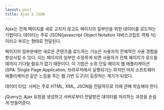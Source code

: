 ```yaml
---
layout: post
title: Ajax & JSON
---
```


<!-- [Jekyll](http://jekyllrb.com) is a static site generator, an open-source tool for creating simple yet powerful websites of all shapes and sizes. From [the project's readme](https://github.com/mojombo/jekyll/blob/master/README.markdown): -->

<!--   > Jekyll is a simple, blog aware, static site generator. It takes a template directory [...] and spits out a complete, static website suitable for serving with Apache or your favorite web server. This is also the engine behind GitHub Pages, which you can use to host your project’s page or blog right here from GitHub. -->

Ajax는 전체 페이지를 새로 고치지 않고도 페이지의 일부만을 위한 데이터를 로드하는 기법이다. 데이터는 주로 JSON(javascript Object Notation 자바스크립트 객체 식)이라고 부르는 형태로 전달된다.

페이지의 일부분에만 새로운 콘텐츠를 로드하는 기능은 사용자의 전체적인 사용 경험을 향상시킬 수 있다. 이는 페이지의 일부만 수정하게 되면 사용자가 전체 페이지가 로드될 때까지 기다릴 필요가 없기 때문이다. 이 기법은 소위 단일 페이지 웹 애플리케이션(SPA: Single Page Application, 브라우저에서 실행되기는 하지만 마치 소프트웨어 애플리케이션 같은 느낌을 주는 웹 기반 도구)이 등장하는 계기가 되었다.

데이터 타입: 서버는 주로 HTML, XML, JSON을 전달하므로 이에 관해 학습해야 한다.

jQuery는 Ajax 요청을 생성하고 서버로부터 전달받은 데이터를 처리하는 과정을 손쉽게 만들어준다.
<!-- Find out more by [visiting the project on GitHub](https://github.com/mojombo/jekyll). -->
